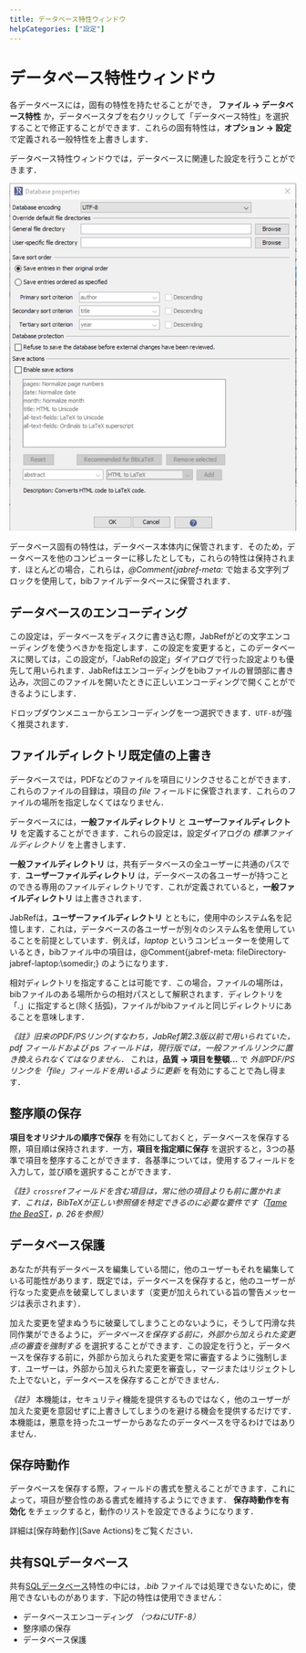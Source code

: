 ```yaml
---
title: データベース特性ウィンドウ
helpCategories: ["設定"]
---
```


# データベース特性ウィンドウ

各データベースには，固有の特性を持たせることができ，
**ファイル → データベース特性** か，データベースタブを右クリックして「データベース特性」を選択することで修正することができます．これらの固有特性は，**オプション → 設定** で定義される一般特性を上書きします．

データベース特性ウィンドウでは，データベースに関連した設定を行うことができます．

![データベース特性のスクリーンショット](../en/images/DatabaseProperties.png)

データベース固有の特性は，データベース本体内に保管されます．そのため，データベースを他のコンピューターに移したとしても，これらの特性は保持されます．ほとんどの場合，これらは，*@Comment{jabref-meta:* で始まる文字列ブロックを使用して，bibファイルデータベースに保管されます．

## データベースのエンコーディング

この設定は，データベースをディスクに書き込む際，JabRefがどの文字エンコーディングを使うべきかを指定します．この設定を変更すると，このデータベースに関しては，この設定が，「JabRefの設定」ダイアログで行った設定よりも優先して用いられます．JabRefはエンコーディングをbibファイルの冒頭部に書き込み，次回このファイルを開いたときに正しいエンコーディングで開くことができるようにします．

ドロップダウンメニューからエンコーディングを一つ選択できます．`UTF-8`が強く推奨されます．

## ファイルディレクトリ既定値の上書き

データベースでは，PDFなどのファイルを項目にリンクさせることができます．これらのファイルの目録は，項目の *file* フィールドに保管されます．これらのファイルの場所を指定しなくてはなりません．

データベースには，**一般ファイルディレクトリ** と **ユーザーファイルディレクトリ** を定義することができます．これらの設定は，設定ダイアログの *標準ファイルディレクトリ* を上書きします．

**一般ファイルディレクトリ** は，共有データベースの全ユーザーに共通のパスです．**ユーザーファイルディレクトリ** は，データベースの各ユーザーが持つことのできる専用のファイルディレクトリです．これが定義されていると，**一般ファイルディレクトリ** は上書きされます．

JabRefは，**ユーザーファイルディレクトリ** とともに，使用中のシステム名を記憶します．これは，データベースの各ユーザーが別々のシステム名を使用していることを前提としています．例えば，*laptop* というコンピューターを使用しているとき，bibファイル中の項目は，@Comment{jabref-meta: fileDirectory-jabref-laptop:\\somedir;} のようになります．

相対ディレクトリを指定することは可能です．この場合，ファイルの場所は，bibファイルのある場所からの相対パスとして解釈されます．ディレクトリを「.」に指定すると(除く括弧)，ファイルがbibファイルと同じディレクトリにあることを意味します．

*《註》旧来のPDF/PSリンク(すなわち，JabRef第2.3版以前で用いられていた，*pdf* フィールドおよび *ps* フィールドは，現行版では，一般ファイルリンクに置き換えられなくてはなりません．* これは，**品質 → 項目を整頓...** で *外部PDF/PSリンクを「file」フィールドを用いるように更新* を有効にすることで為し得ます．

## 整序順の保存

**項目をオリジナルの順序で保存** を有効にしておくと，データベースを保存する際，項目順は保持されます．一方，**項目を指定順に保存** を選択すると，3つの基準で項目を整序することができます．各基準については，使用するフィールドを入力して，並び順を選択することができます．

*《註》`crossref`フィールドを含む項目は，常に他の項目よりも前に置かれます．これは，BibTeXが正しい参照値を特定できるのに必要な要件です（[Tame the BeaST](http://ctan.org/pkg/tamethebeast)，p. 26を参照）*

## データベース保護

あなたが共有データベースを編集している間に，他のユーザーもそれを編集している可能性があります．既定では，データベースを保存すると，他のユーザーが行なった変更点を破棄してしまいます（変更が加えられている旨の警告メッセージは表示されます）．

加えた変更を望まぬうちに破棄してしまうことのないように，そうして円滑な共同作業ができるように，*データベースを保存する前に，外部から加えられた変更点の審査を強制する* を選択することができます．この設定を行うと，データベースを保存する前に，外部から加えられた変更を常に審査するように強制します．ユーザーは，外部から加えられた変更を審査し，マージまたはリジェクトした上でないと，データベースを保存することができません．

*《註》* 本機能は，セキュリティ機能を提供するものではなく，他のユーザーが加えた変更を意図せずに上書きしてしまうのを避ける機会を提供するだけです．本機能は，悪意を持ったユーザーからあなたのデータベースを守るわけではありません．

## 保存時動作

データベースを保存する際，フィールドの書式を整えることができます．これによって，項目が整合性のある書式を維持するようにできます． **保存時動作を有効化** をチェックすると，動作のリストを設定できるようになります．

詳細は[保存時動作](Save Actions)をご覧ください．

## 共有SQLデータベース

共有[SQLデータベース](http://help.jabref.org/en/SQLDatabase)特性の中には，*.bib* ファイルでは処理できないために，使用できないものがあります．下記の特性は使用できません：
- データベースエンコーディング *（つねにUTF-8）*
- 整序順の保存
- データベース保護
